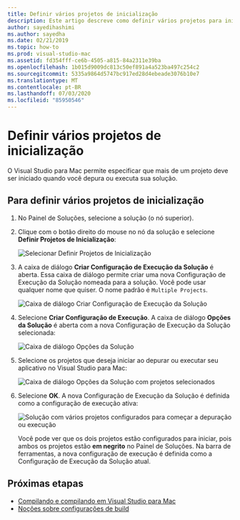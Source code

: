 ```yaml
---
title: Definir vários projetos de inicialização
description: Este artigo descreve como definir vários projetos para inicialização na execução ou na depuração.
author: sayedihashimi
ms.author: sayedha
ms.date: 02/21/2019
ms.topic: how-to
ms.prod: visual-studio-mac
ms.assetid: fd354fff-ce6b-4505-a815-84a2311e39ba
ms.openlocfilehash: 1b015d9009dc813c50ef891a4a523ba497c254c2
ms.sourcegitcommit: 5335a9864d5747bc917ed28d4ebeade3076b10e7
ms.translationtype: MT
ms.contentlocale: pt-BR
ms.lasthandoff: 07/03/2020
ms.locfileid: "85950546"
---
```

# <a name="set-multiple-startup-projects"></a>Definir vários projetos de inicialização

O Visual Studio para Mac permite especificar que mais de um projeto deve ser iniciado quando você depura ou executa sua solução.

## <a name="to-set-multiple-startup-projects"></a>Para definir vários projetos de inicialização

1. No Painel de Soluções, selecione a solução (o nó superior).

2. Clique com o botão direito do mouse no nó da solução e selecione **Definir Projetos de Inicialização**:

   ![Selecionar Definir Projetos de Inicialização](media/startup-proj-ctx-menu.png)

3. A caixa de diálogo **Criar Configuração de Execução da Solução** é aberta. Essa caixa de diálogo permite criar uma nova Configuração de Execução da Solução nomeada para a solução. Você pode usar qualquer nome que quiser. O nome padrão é `Multiple Projects`.

   ![Caixa de diálogo Criar Configuração de Execução da Solução](media/create-sln-run-config.png)

4. Selecione **Criar Configuração de Execução**. A caixa de diálogo **Opções da Solução** é aberta com a nova Configuração de Execução da Solução selecionada:

   ![Caixa de diálogo Opções da Solução](media/sln-options-run-config-multi-projects.png)

5. Selecione os projetos que deseja iniciar ao depurar ou executar seu aplicativo no Visual Studio para Mac:

   ![Caixa de diálogo Opções da Solução com projetos selecionados](media/sln-options-run-config-multi-projects-configured.png)

6. Selecione **OK**. A nova Configuração de Execução da Solução é definida como a configuração de execução ativa:

   ![Solução com vários projetos configurados para começar a depuração ou execução](media/startup-project-configured.png)

   Você pode ver que os dois projetos estão configurados para iniciar, pois ambos os projetos estão **em negrito** no Painel de Soluções. Na barra de ferramentas, a nova configuração de execução é definida como a Configuração de Execução da Solução atual.

## <a name="next-steps"></a>Próximas etapas

- [Compilando e compilando em Visual Studio para Mac](compiling-and-building.md)
- [Noções sobre configurações de build](configurations.md)
